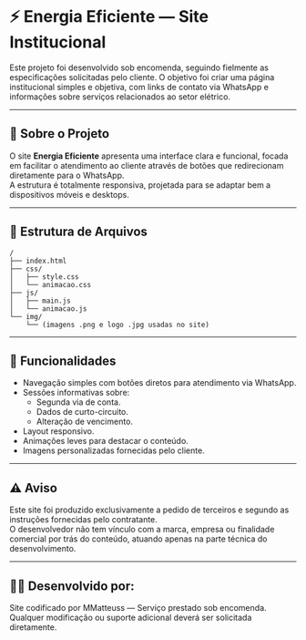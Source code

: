 # ⚡ Energia Eficiente — Site Institucional

Este projeto foi desenvolvido sob encomenda, seguindo fielmente as especificações solicitadas pelo cliente. O objetivo foi criar uma página institucional simples e objetiva, com links de contato via WhatsApp e informações sobre serviços relacionados ao setor elétrico.

---

## 💼 Sobre o Projeto

O site **Energia Eficiente** apresenta uma interface clara e funcional, focada em facilitar o atendimento ao cliente através de botões que redirecionam diretamente para o WhatsApp.  
A estrutura é totalmente responsiva, projetada para se adaptar bem a dispositivos móveis e desktops.

---

## 🚧 Estrutura de Arquivos

```
/
├── index.html
├── css/
│   ├── style.css
│   └── animacao.css
├── js/
│   ├── main.js
│   └── animacao.js
└── img/
    └── (imagens .png e logo .jpg usadas no site)
```

---

## 🔗 Funcionalidades

- Navegação simples com botões diretos para atendimento via WhatsApp.
- Sessões informativas sobre:
  - Segunda via de conta.
  - Dados de curto-circuito.
  - Alteração de vencimento.
- Layout responsivo.
- Animações leves para destacar o conteúdo.
- Imagens personalizadas fornecidas pelo cliente.

---

## ⚠️ Aviso

Este site foi produzido exclusivamente a pedido de terceiros e segundo as instruções fornecidas pelo contratante.  
O desenvolvedor não tem vínculo com a marca, empresa ou finalidade comercial por trás do conteúdo, atuando apenas na parte técnica do desenvolvimento.

---

## 🧑‍💻 Desenvolvido por:

Site codificado por MMatteuss — Serviço prestado sob encomenda.  
Qualquer modificação ou suporte adicional deverá ser solicitada diretamente.
